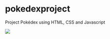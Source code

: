 # pokedexproject
Project Pokédex using HTML, CSS and Javascript

<img src="https://files.fm/thumb_show.php?i=jnc3zfach">
